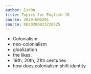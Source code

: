 ```yaml
---
author: Exr0n
title: Topics for English 10
course: 2020-ENG201
source: KB20200823220525
---
```


- Colonialism
- neo-colonialism
- gloalization
- the likes.
- 19th, 20th, 21th centuries
- how does colonialism shift identity
